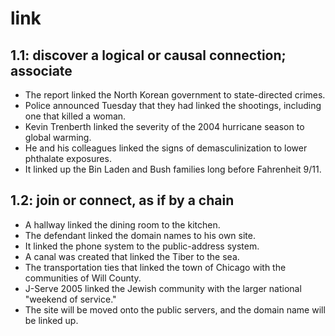 # link
## 1.1: discover a logical or causal connection; associate

  *  The report linked the North Korean government to state-directed crimes.
  *  Police announced Tuesday that they had linked the shootings, including one that killed a woman.
  *  Kevin Trenberth linked the severity of the 2004 hurricane season to global warming.
  *  He and his colleagues linked the signs of demasculinization to lower phthalate exposures.
  *  It linked up the Bin Laden and Bush families long before Fahrenheit 9/11.

## 1.2: join or connect, as if by a chain

  *  A hallway linked the dining room to the kitchen.
  *  The defendant linked the domain names to his own site.
  *  It linked the phone system to the public-address system.
  *  A canal was created that linked the Tiber to the sea.
  *  The transportation ties that linked the town of Chicago with the communities of Will County.
  *  J-Serve 2005 linked the Jewish community with the larger national "weekend of service."
  *  The site will be moved onto the public servers, and the domain name will be linked up.
